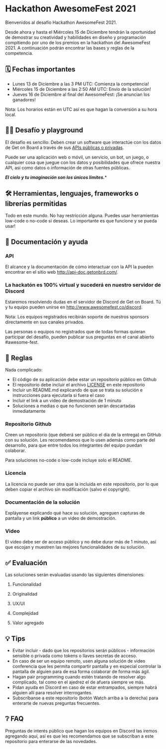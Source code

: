 # Hackathon AwesomeFest 2021

Bienvenidos al desafío Hackathon AwesomeFest 2021.

Desde ahora y hasta el Miércoles 15 de Diciembre tendrán la oportunidad de demostrar su creatividad y habilidades en diseño y programación compitiendo por uno de los premios en la hackathon del AwesomeFest 2021. A continuación podrán encontrar las bases y reglas de la competencia.

## 🗓 Fechas importantes

- Lunes 13 de Diciembre a las 3 PM UTC: Comienza la competencia!
- Miércoles 15 de Diciembre a las 2:50 AM UTC: Envío de la solución!
- Jueves 16 de Diciembre al final del AwesomeFest: ¡Se anuncian los ganadores!

Nota: Los horarios están en UTC así es que hagan la conversión a su hora local.

## 👩‍💻 Desafío y playground

El desafío es sencillo: Deben crear un software que interactúe con los datos de Get on Board a través de sus [APIs públicas o privadas](https://api-doc.getonbrd.com).

Puede ser una aplicación web o móvil, un servicio, un bot, un juego, o cualquier cosa que juegue con los datos y posibilidades que ofrece nuestra API, así como datos o información de otras fuentes públicas.

***El cielo y tu imaginación son los únicos límites.****

## 🛠 Herramientas, lenguajes, frameworks o librerías permitidas

Todo en este mundo. No hay restricción alguna. Puedes usar herramientas low-code o no-code si deseas. Lo importante es que funcione y se pueda usar!

## 📃 Documentación y ayuda

### API

El alcance y la documentación de cómo interactuar con la API la pueden encontrar en el sitio web http://api-doc.getonbrd.com/.

### La hackatón es 100% virtual y sucederá en nuestro servidor de Discord

Estaremos resolviendo dudas en el servidor de Discord de Get on Board. Tú y tu equipo pueden unirse en http://www.awesomefest.co/discord.

Nota: Los equipos registrados recibirán soporte de nuestros sponsors directamente en sus canales privados.

Las personas o equipos no registrados que de todas formas quieran participar del desafío, pueden publicar sus preguntas en el canal abierto #awesome-fest.

## 📐 Reglas

Nada complicado:

- El código de su aplicación debe estar un repositorio público en Github
- El repositorio debe incluir el archivo [LICENSE](./LICENSE) en este repositorio
- Incluir un README.md explicando de que se trata su solución e instrucciones para ejecutarla si fuera el caso
- Incluir el link a un video de demostración de 1 minuto
- Soluciones a medias o que no funcionen serán descartadas inmediatamente

### Repositorio Github

Creen un repositorio (que deberá ser público el día de la entrega) en GitHub con su solución. Les recomendamos que lo usen además como parte del desarrollo, para que entre todos los integrantes del equipo puedan colaborar.

Para soluciones no-code o low-code incluye solo el README.

### Licencia

La licencia no puede ser otra que la incluida en este repositorio, por lo que deben copiar el archivo sin modificación (salvo el copyright).

### Documentación de la solución

Expláyense explicando qué hace su solución, agreguen capturas de pantalla y un link ****público**** a un video de demostración.

### Video

El video debe ser de acceso público y no debe durar más de 1 minuto, así que escojan y muestren las mejores funcionalidades de su solución.

## ✅ Evaluación

Las soluciones serán evaluadas usando las siguientes dimensiones:

1. Funcionalidad

1. Originalidad

1. UX/UI

1. Complejidad

1. Valor agregado

## 💡 Tips

- Evitar incluir - dado que los repositorios serán públicos - información sensible o privada como tokens o llaves secretas de acceso.
- En caso de ser un equipo remoto, usen alguna solución de video conferencia que les permita compartir pantalla y en especial controlar la pantalla de alguien para de esa forma colaborar de forma más ágil.
- Hagan pair programming cuando estén tratando de resolver algo complicado, tal como en el ajedrez el de afuera siempre ve más.
- Pidan ayuda en Discord en caso de estar entrampados, siempre habrá alguien allí para resolver interrogantes.
- Subscríbanse a este repositorio (botón Watch arriba a la derecha) para enterarte de nuevas preguntas frecuentes.

## ❔ FAQ

Preguntas de interés público que hagan los equipos en Discord las iremos agregando aquí, así es que les recomendamos que se subscriban a este repositorio para enterarse de las novedades.
